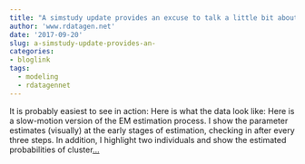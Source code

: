 ```yaml
---
title: "A simstudy update provides an excuse to talk a little bit about latent class regression and the EM algorithm"
author: 'www.rdatagen.net'
date: '2017-09-20'
slug: a-simstudy-update-provides-an-
categories:
- bloglink
tags:
  - modeling
  - rdatagennet
---
```


It is probably easiest to see in action: Here is what the data look like: Here is a slow-motion version of the EM estimation process. I show the parameter estimates (visually) at the early stages of estimation, checking in after every three steps. In addition, I highlight two individuals and show the estimated probabilities of cluster[... <i class="fas fa-external-link-alt"></i>](https://www.rdatagen.net/post/simstudy-update-provides-an-excuse-to-talk-a-little-bit-about-the-em-algorithm-and-latent-class/)

